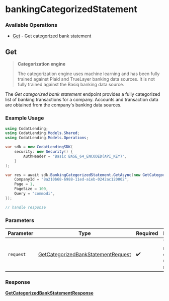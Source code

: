 # bankingCategorizedStatement

### Available Operations

* [Get](#get) - Get categorized bank statement

## Get

> **Categorization engine**
> 
> The categorization engine uses machine learning and has been fully trained against Plaid and TrueLayer banking data sources. It is not fully trained against the Basiq banking data source.

The _Get categorized bank statement_ endpoint provides a fully categorized list of banking transactions for a company. Accounts and transaction data are obtained from the company's banking data sources.

### Example Usage

```csharp
using CodatLending;
using CodatLending.Models.Shared;
using CodatLending.Models.Operations;

var sdk = new CodatLendingSDK(
    security: new Security() {
        AuthHeader = "Basic BASE_64_ENCODED(API_KEY)",
    }
);

var res = await sdk.BankingCategorizedStatement.GetAsync(new GetCategorizedBankStatementRequest() {
    CompanyId = "8a210b68-6988-11ed-a1eb-0242ac120002",
    Page = 1,
    PageSize = 100,
    Query = "commodi",
});

// handle response
```

### Parameters

| Parameter                                                                                           | Type                                                                                                | Required                                                                                            | Description                                                                                         |
| --------------------------------------------------------------------------------------------------- | --------------------------------------------------------------------------------------------------- | --------------------------------------------------------------------------------------------------- | --------------------------------------------------------------------------------------------------- |
| `request`                                                                                           | [GetCategorizedBankStatementRequest](../../models/operations/GetCategorizedBankStatementRequest.md) | :heavy_check_mark:                                                                                  | The request object to use for the request.                                                          |


### Response

**[GetCategorizedBankStatementResponse](../../models/operations/GetCategorizedBankStatementResponse.md)**

